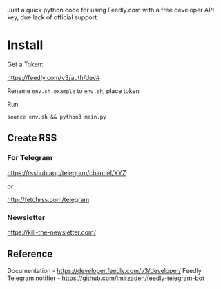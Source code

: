 Just a quick python code for using Feedly.com with a free developer API key, due lack of official support. 

# Install

Get a Token:

https://feedly.com/v3/auth/dev#

Rename `env.sh.example` to `env.sh`, place token

Run

`source env.sh && python3 main.py`


## Create RSS

### For Telegram

https://rsshub.app/telegram/channel/XYZ

or 

http://fetchrss.com/telegram

### Newsletter

https://kill-the-newsletter.com/


## Reference

Documentation - https://developer.feedly.com/v3/developer/
Feedly Telegram notifier - https://github.com/imirzadeh/feedly-telegram-bot
